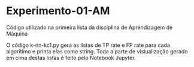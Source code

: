 # Experimento-01-AM
Código utilizado na primeira lista da disciplina de Aprendizagem de Máquina

O código k-nn-kc1.py gera as listas de TP rate e FP rate para cada algorítimo e printa elas como string.
Toda a parte de vislualização gerado em cima destas listas é feito pelo Notebook Jupyter. 

